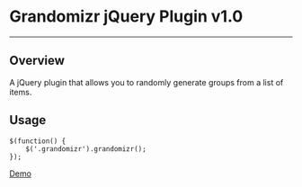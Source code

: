 # Grandomizr jQuery Plugin v1.0
* * *

## Overview

A jQuery plugin that allows you to randomly generate groups from a list of items.


## Usage

    $(function() {
        $('.grandomizr').grandomizr();
    });

[Demo](http://kalisjoshua.github.com/grandomizr/)
